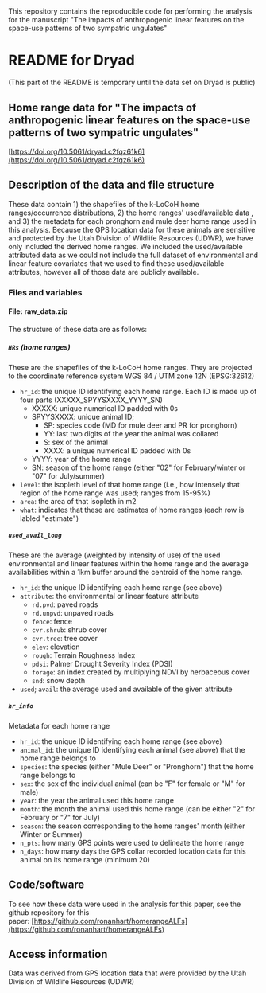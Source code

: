 # 
This repository contains the reproducible code for performing the analysis for the manuscript "The impacts of anthropogenic linear features on the space-use patterns of two sympatric ungulates"

# README for Dryad
(This part of the README is temporary until the data set on Dryad is public)

## Home range data for "The impacts of anthropogenic linear features on the space-use patterns of two sympatric ungulates"

[https://doi.org/10.5061/dryad.c2fqz61k6](https://doi.org/10.5061/dryad.c2fqz61k6)

## Description of the data and file structure

These data contain 1) the shapefiles of the k-LoCoH home ranges/occurrence distributions, 2) the home ranges' used/available data , and 3) the metadata for each pronghorn and mule deer home range used in this analysis. Because the GPS location data for these animals are sensitive and protected by the Utah Division of Wildlife Resources (UDWR), we have only included the derived home ranges. We included the used/available attributed data as we could not include the full dataset of environmental and linear feature covariates that we used to find these used/available attributes, however all of those data are publicly available.

### Files and variables

#### File: raw_data.zip

The structure of these data are as follows:

##### `HRs` (home ranges)

These are the shapefiles of the k-LoCoH home ranges. They are projected to the coordinate reference system  WGS 84 / UTM zone 12N (EPSG:32612)

* `hr_id`: the unique ID identifying each home range. Each ID is made up of four parts (XXXXX_SPYYSXXXX_YYYY_SN) 
  * XXXXX: unique numerical ID padded with 0s
  * SPYYSXXXX: unique animal ID;
    * SP: species code (MD for mule deer and PR for pronghorn)
    * YY: last two digits of the year the animal was collared
    * S: sex of the animal
    * XXXX: a unique numerical ID padded with 0s
  * YYYY: year of the home range
  * SN: season of the home range (either "02" for February/winter or "07" for July/summer)
* `level`: the isopleth level of that home range (i.e., how intensely that region of the home range was used; ranges from 15-95%)
* `area`: the area of that isopleth in m2
* `what`: indicates that these are estimates of home ranges (each row is labled "estimate")

##### `used_avail_long`

These are the average (weighted by intensity of use) of the used environmental and linear features within the home range and the average availabilities within a 1km buffer around the centroid of the home range.

* `hr_id`: the unique ID identifying each home range (see above)
* `attribute`: the environmental or linear feature attribute
  * `rd.pvd`: paved roads
  * `rd.unpvd`: unpaved roads
  * `fence`: fence
  * `cvr.shrub`: shrub cover
  * `cvr.tree`: tree cover
  * `elev`: elevation
  * `rough`: Terrain Roughness Index
  * `pdsi`: Palmer Drought Severity Index (PDSI)
  * `forage`: an index created by multiplying NDVI by herbaceous cover
  * `snd`: snow depth
* `used`; `avail`: the average used and available of the given attribute 

##### `hr_info`

Metadata for each home range

* `hr_id`: the unique ID identifying each home range (see above)
* `animal_id`: the unique ID identifying each animal (see above) that the home range belongs to
* `species`: the species (either "Mule Deer" or "Pronghorn") that the home range belongs to
* `sex`: the sex of the individual animal (can be "F" for female or "M" for male)
* `year`: the year the animal used this home range
* `month`: the month the animal used this home range (can be either "2" for February or "7" for July)
* `season`: the season corresponding to the home ranges' month (either Winter or Summer)
* `n_pts`: how many GPS points were used to delineate the home range
* `n_days`: how many days the GPS collar recorded location data for this animal on its home range (minimum 20)

## Code/software

To see how these data were used in the analysis for this paper, see the github repository for this paper: [https://github.com/ronanhart/homerangeALFs](https://github.com/ronanhart/homerangeALFs)

## Access information

Data was derived from GPS location data that were provided by the Utah Division of Wildlife Resources (UDWR)
